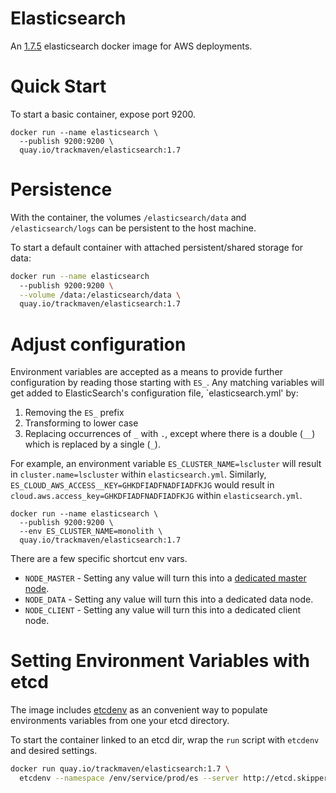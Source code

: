 # Elasticsearch

An [1.7.5](https://www.elastic.co/downloads/past-releases/elasticsearch-1-7-5) elasticsearch docker image for AWS deployments.


# Quick Start

To start a basic container, expose port 9200.

```
docker run --name elasticsearch \
  --publish 9200:9200 \
  quay.io/trackmaven/elasticsearch:1.7
```

# Persistence

With the container, the volumes `/elasticsearch/data` and `/elasticsearch/logs` can be persistent
to the host machine.

 To start a default container with attached persistent/shared storage for data:

```sh
docker run --name elasticsearch
  --publish 9200:9200 \
  --volume /data:/elasticsearch/data \
  quay.io/trackmaven/elasticsearch:1.7
```

# Adjust configuration

Environment variables are accepted as a means to provide further configuration by reading those starting with `ES_`. Any matching variables will get added to ElasticSearch's configuration file, `elasticsearch.yml' by:

  1. Removing the `ES_` prefix
  2. Transforming to lower case
  3. Replacing occurrences of `_` with `.`, except where there is a double (`__`) which is replaced by a single (`_`).

For example, an environment variable `ES_CLUSTER_NAME=lscluster` will result in `cluster.name=lscluster` within `elasticsearch.yml`. Similarly, `ES_CLOUD_AWS_ACCESS__KEY=GHKDFIADFNADFIADFKJG` would result in `cloud.aws.access_key=GHKDFIADFNADFIADFKJG` within `elasticsearch.yml`.

```
docker run --name elasticsearch \
  --publish 9200:9200 \
  --env ES_CLUSTER_NAME=monolith \
  quay.io/trackmaven/elasticsearch:1.7
```

There are a few specific shortcut env vars.

* `NODE_MASTER` - Setting any value will turn this into a [dedicated master node](https://www.elastic.co/guide/en/elasticsearch/reference/1.4/modules-node.html).
* `NODE_DATA` - Setting any value will turn this into a dedicated data node.
* `NODE_CLIENT` - Setting any value will turn this into a dedicated client node.

# Setting Environment Variables with etcd

The image includes [etcdenv](https://github.com/upfluence/etcdenv) as an convenient way to populate environments variables from one your etcd directory.

To start the container linked to an etcd dir, wrap the `run` script with `etcdenv` and desired settings.

```bash
docker run quay.io/trackmaven/elasticsearch:1.7 \
  etcdenv --namespace /env/service/prod/es --server http://etcd.skipper.discover:2379 run
```
